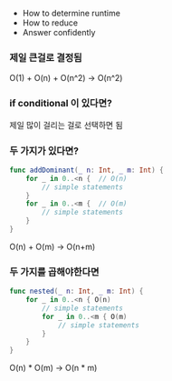 - How to determine runtime
- How to reduce
- Answer confidently

### 제일 큰걸로 결정됨
O(1) + O(n) + O(n^2) -> O(n^2)

### if conditional 이 있다면?
제일 많이 걸리는 걸로 선택하면 됨

### 두 가지가 있다면?

```swift
func addDominant(_ n: Int, _ m: Int) {
	for _ in 0..<n {  // O(n)
		// simple statements
	}
	for _ in 0..<m {  // O(m)
		// simple statements
	}
}
```

O(n) + O(m) -> O(n+m)

### 두 가지를 곱해야한다면

```swift
func nested(_ n: Int, _ m: Int) {
	for _ in 0..<n { O(n)
		// simple statements
		for _ in 0..<m { O(m)
			// simple statements
		}
	}
}
```

O(n) * O(m) -> O(n * m)


